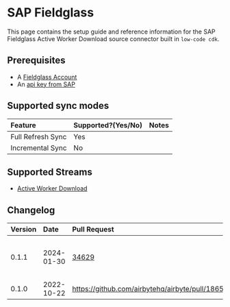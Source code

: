 # SAP Fieldglass

This page contains the setup guide and reference information for the SAP Fieldglass Active Worker Download source connector built in `low-code cdk`.

## Prerequisites

- A [Fieldglass Account](https://www.fieldglass.net/)
- An [api key from SAP](https://api.sap.com/)

## Supported sync modes

| Feature | Supported?\(Yes/No\) | Notes |
| :--- | :--- | :--- |
| Full Refresh Sync | Yes |  |
| Incremental Sync | No |  |

## Supported Streams

* [Active Worker Download](https://api.sap.com/api/activeWorkerDownload/resource)

## Changelog

| Version | Date       | Pull Request | Subject                                                    |
|:--------|:-----------| :----------- |:-----------------------------------------------------------|
| 0.1.1 | 2024-01-30 | [34629](https://github.com/airbytehq/airbyte/pull/34629) | Move spec and schema definitions into `manifest.yaml` |
| 0.1.0   | 2022-10-22 | https://github.com/airbytehq/airbyte/pull/18656 | Initial commit |
